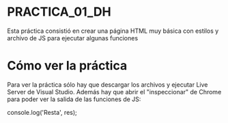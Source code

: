# PRACTICA_01_DH

Esta práctica consistió en crear una página HTML muy básica con estilos y archivo de JS para ejecutar algunas funciones

# Cómo ver la práctica
Para ver la práctica sólo hay que descargar los archivos y ejecutar Live Server de Visual Studio. Además hay que abrir el "inspeccionar" de Chrome para poder ver la salida de las funciones de JS: 

console.log('Resta', res);